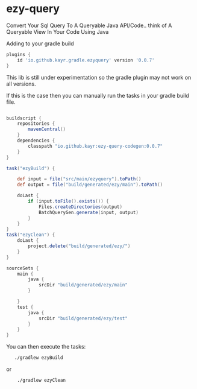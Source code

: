 # ezy-query

Convert Your Sql Query To A Queryable Java API/Code.. think of A Queryable View In Your Code Using Java

Adding to your gradle build

```groovy
plugins {
    id 'io.github.kayr.gradle.ezyquery' version '0.0.7'
}
```

This lib is still under experimentation so the gradle plugin may not work on all versions.

If this is the case then you can manually run the tasks in your gradle build file.

```groovy

buildscript {
    repositories {
        mavenCentral()
    }
    dependencies {
        classpath "io.github.kayr:ezy-query-codegen:0.0.7"
    }
}

task("ezyBuild") {

    def input = file("src/main/ezyquery").toPath()
    def output = file("build/generated/ezy/main").toPath()

    doLast {
        if (input.toFile().exists()) {
            Files.createDirectories(output)
            BatchQueryGen.generate(input, output)
        }
    }
}
task("ezyClean") {
    doLast {
        project.delete("build/generated/ezy/")
    }
}

sourceSets {
    main {
        java {
            srcDir "build/generated/ezy/main"
        }

    }
    test {
        java {
            srcDir "build/generated/ezy/test"
        }
    }
}
```

You can then execute the tasks:

```bash
   ./gradlew ezyBuild
```

or

```bash
    ./gradlew ezyClean
```

